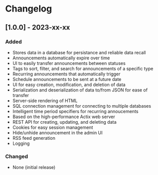 # Changelog

## [1.0.0] - 2023-xx-xx

### Added

- Stores data in a database for persistance and reliable data recall
- Announcements automatically expire over time
- UI to easily transfer announcements between statuses
- Tags to sort, filter, and search for announcements of a specific type
- Recurring announcements that automatically trigger
- Schedule announcements to be sent at a future date
- UI for easy creation, modification, and deletion of data
- Serialization and deserialization of data to/from JSON for ease of transfer
- Server-side rendering of HTML
- SQL connection management for connecting to multiple databases
- Intelligent time period specifiers for recurring annoucements
- Based on the high-performance Actix web server
- REST API for creating, updating, and deleting data
- Cookies for easy session management
- Hide/unhide announcement in the admin UI
- RSS feed generation
- Logging

### Changed

- None (initial release)
